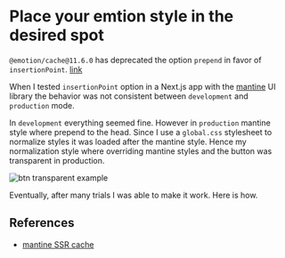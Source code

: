 # Place your emtion style in the desired spot

`@emotion/cache@11.6.0` has deprecated the option `prepend` in favor of `insertionPoint`. [link](https://newreleases.io/project/github/emotion-js/emotion/release/@emotion%2Fcache@11.6.0)

When I tested `insertionPoint` option in a Next.js app with the [mantine](https://mantine.dev/) UI library the behavior was not consistent between `development` and `production` mode.

In `development` everything seemed fine. However in `production` mantine style where prepend to the head. Since I use a `global.css` stylesheet to normalize styles it was loaded after the mantine style. Hence my normalization style where overriding mantine styles and the button was transparent in production.

![btn transparent example]()

Eventually, after many trials I was able to make it work. Here is how.

## References

- [mantine SSR cache](https://mantine.dev/guides/ssr/)
